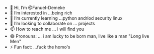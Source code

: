 - 👋 Hi, I’m @Fanuel-Demeke
- 👀 I’m interested in ...being rich
- 🌱 I’m currently learning ...python andriod security linux
- 💞️ I’m looking to collaborate on ... projects
- 📫 How to reach me ... i will find you
- 😄 Pronouns: ... i am lucky to be born man, live like a man "Long live Men"
- ⚡ Fun fact: ...fuck the homo's

<!---
Fanuel-Demeke/Fanuel-Demeke is a ✨ special ✨ repository because its `README.md` (this file) appears on your GitHub profile.
You can click the Preview link to take a look at your changes.
--->
